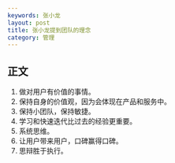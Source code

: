 ```yaml
---
keywords: 张小龙
layout: post
title: 张小龙提到团队的理念
category: 管理
---
```


## 正文

1. 做对用户有价值的事情。
2. 保持自身的价值观，因为会体现在产品和服务中。
3. 保持小团队，保持敏捷。
4. 学习和快速迭代比过去的经验更重要。
5. 系统思维。
6. 让用户带来用户，口碑赢得口碑。
7. 思辩胜于执行。